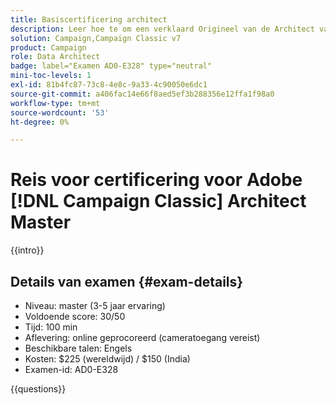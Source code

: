 ```yaml
---
title: Basiscertificering architect
description: Leer hoe te om een verklaard Origineel van de Architect van de Adobe in  [!DNL Campaign Classic] te worden.
solution: Campaign,Campaign Classic v7
product: Campaign
role: Data Architect
badge: label="Examen AD0-E328" type="neutral"
mini-toc-levels: 1
exl-id: 81b4fc87-73c8-4e8c-9a33-4c90050e6dc1
source-git-commit: a406fac14e66f8aed5ef3b288356e12ffa1f98a0
workflow-type: tm+mt
source-wordcount: '53'
ht-degree: 0%

---
```


# Reis voor certificering voor Adobe [!DNL Campaign Classic] Architect Master

{{intro}}

## Details van examen {#exam-details}

* Niveau: master (3-5 jaar ervaring)
* Voldoende score: 30/50
* Tijd: 100 min
* Aflevering: online geprocoreerd (cameratoegang vereist)
* Beschikbare talen: Engels
* Kosten: $225 (wereldwijd) / $150 (India)
* Examen-id: AD0-E328

{{questions}}
